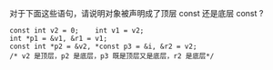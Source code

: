对于下面这些语句，请说明对象被声明成了顶层 const 还是底层 const ?

    const int v2 = 0;    int v1 = v2;
    int *p1 = &v1, &r1 = v1;
    const int *p2 = &v2, *const p3 = &i, &r2 = v2;
    /* v2 是顶层，p2 是底层，p3 既是顶层又是底层，r2 是底层*/
